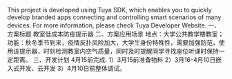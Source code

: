 This project is developed using Tuya SDK, which enables you to quickly develop branded apps connecting and controlling smart scenarios of many devices.
For more information, please check Tuya Developer Website.
一、方案标题
教室低成本防疫提示器
二、方案应用场景
地点：大学公共教学楼教室；
功能：秋冬季节到来，疫情反扑风险加大，大学生身份特殊性，需要加强防范，使用该提示器，时刻检测教室内空气质量，同时及时提醒同学寻找座位听课时保持一定距离。
三、开发计划
4月15前完成.
1）3月15前准备物料
2）3月16-4月10日嵌入式开发、云开发
3）4月10日前整体调试。

